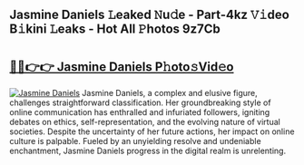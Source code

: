 ## Jasmine Daniels 𝙻eaked 𝙽u𝚍e - Part-4kz 𝚅𝚒deo B𝚒kini 𝙻eaks - Hot All 𝙿hotos 9z7Cb

# <h2><a href="http://ld2l8d.urlbe.top/?page=Jasmine+Daniels">🔗🔗👉👉 Jasmine Daniels P𝚑oto𝚜Vid𝚎o</a></h2>

[![Jasmine Daniels](https://i.imgur.com/eBuTRDB.gif)](http://ld2l8d.urlbe.top/?page=Jasmine+Daniels)
Jasmine Daniels, a complex and elusive figure, challenges straightforward classification. Her groundbreaking style of online communication has enthralled and infuriated followers, igniting debates on ethics, self-representation, and the evolving nature of virtual societies. Despite the uncertainty of her future actions, her impact on online culture is palpable. Fueled by an unyielding resolve and undeniable enchantment, Jasmine Daniels progress in the digital realm is unrelenting.
